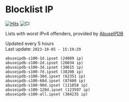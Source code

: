 # Blocklist IP

[![Hits](https://hits.seeyoufarm.com/api/count/incr/badge.svg?url=https%3A%2F%2Fgithub.com%2Fborestad%2Fblocklist-ip%2F&count_bg=%2379C83D&title_bg=%23555555&icon=&icon_color=%23E7E7E7&title=hits&edge_flat=false)](https://hits.seeyoufarm.com)  ![CI](https://img.shields.io/github/workflow/status/borestad/blocklist-ip/CI?style=flat-square)

Lists with worst IPv4 offenders, provided by [AbuseIPDB](https://www.abuseipdb.com/)

<!-- FOOTER-PLACEHOLDER -->
Updated every 5 hours<br>
Last update: `2023-10-05 - 15:19:29`
```
abuseipdb-s100-1d.ipset (24089 ip)
abuseipdb-s100-2d.ipset (28034 ip)
abuseipdb-s100-3d.ipset (30615 ip)
abuseipdb-s100-7d.ipset (38208 ip)
abuseipdb-s100-30d.ipset (62351 ip)
abuseipdb-s100-60d.ipset (87480 ip)
abuseipdb-s100-90d.ipset (111858 ip)
abuseipdb-s100-120d.ipset (123597 ip)
abuseipdb-s100-all.ipset (384235 ip)
```
